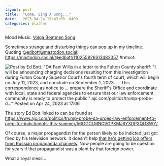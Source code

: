 ```yaml
---
layout: post
title:  "Come, Sing A Song..."
date:   2023-04-24 17:43:00 -0400
categories: blather
---
```

Mood Music: [Volga Boatmen Song](https://archive.org/details/78_the-boatmen-of-the-volga-bourlake-de-volga_choir-of-the-red-army-of-the-ussr_gbia0071384b)

Sometimes strange and disturbing things can pop up in my timeline.  Quoting @edbott@mastodon.social: <https://mastodon.social/@edbott/110255826613482357> #retoot:

![Post by Ed Bott. "DA Fani Willis in a letter to the  Fulton County sheriff: "I will be announcing charging decisions resulting from this investigation during Fulton County Superior Court's fourth term of court, which will begin on July 11, 2023, and conclude on September 1, 2023. ... This correspondence as notice to ... prepare the Sheriff's Office and coordinate with local, state and federal agencies to ensure that our law enforcement community is ready to protect the public." ajc.com/politics/trump-probe-d…" Posted on Apr 24, 2023 at 17:06]({{site.url}}/img/ed-bott-bad-news-summer.jpg)

The story Ed Bott linked to can be found at <https://www.ajc.com/politics/trump-probe-da-urges-law-enforcement-to-prep-for-indictments-this-summer/56OGCLMNOVGPXMJ6YXDPXQOSWY/>.

Of course, a major propagandist for the person likely to be indicted just got fired by his television network.  It doesn't help [that he's getting job offers from Russian propaganda channels](https://www.businessinsider.com/russia-to-tucker-carlson-run-for-president-visit-moscow-2023-4).  Now people are going to be question for years if that propagandist was a plant by that foreign power.

What a royal mess...

